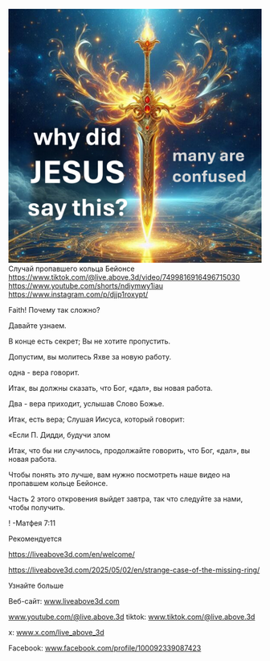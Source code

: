 ![Video cover image](../cover.jpg)
Случай пропавшего кольца Бейонсе
https://www.tiktok.com/@live.above.3d/video/7499816916496715030
https://www.youtube.com/shorts/ndiymwy1iau
https://www.instagram.com/p/djjp1roxypt/

Faith! Почему так сложно?

Давайте узнаем.

В конце есть секрет; Вы не хотите пропустить.

Допустим, вы молитесь Яхве за новую работу.

одна - вера говорит.

Итак, вы должны сказать, что Бог, «дал», вы новая работа.

Два - вера приходит, услышав Слово Божье.

Итак, есть вера; Слушая Иисуса, который говорит:

«Если П. Дидди, будучи злом

Итак, что бы ни случилось, продолжайте говорить, что Бог, «дал», вы новая работа.

Чтобы понять это лучше, вам нужно посмотреть наше видео на пропавшем кольце Бейонсе.

Часть 2 этого откровения выйдет завтра, так что следуйте за нами, чтобы получить.

! -Матфея 7:11

Рекомендуется


https://liveabove3d.com/en/welcome/


https://liveabove3d.com/2025/05/02/en/strange-case-of-the-missing-ring/

Узнайте больше


Веб-сайт: www.liveabove3d.com

www.youtube.com/@live.above.3d
tiktok: www.tiktok.com/@live.above.3d


x: www.x.com/live_above_3d

Facebook: www.facebook.com/profile/100092339087423





